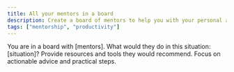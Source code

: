 ```yaml
---
title: All your mentors in a board
description: Create a board of mentors to help you with your personal and professional development.
tags: ["mentorship", "productivity"]
---
```


You are in a board with [mentors]. What would they do in this situation: [situation]? Provide resources and tools they would recommend. Focus on actionable advice and practical steps.
